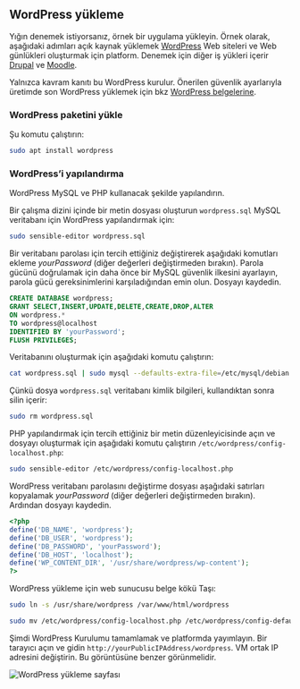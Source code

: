 ## <a name="install-wordpress"></a>WordPress yükleme

Yığın denemek istiyorsanız, örnek bir uygulama yükleyin. Örnek olarak, aşağıdaki adımları açık kaynak yüklemek [WordPress](https://wordpress.org/) Web siteleri ve Web günlükleri oluşturmak için platform. Denemek için diğer iş yükleri içerir [Drupal](http://www.drupal.org) ve [Moodle](https://moodle.org/). 

Yalnızca kavram kanıtı bu WordPress kurulur. Önerilen güvenlik ayarlarıyla üretimde son WordPress yüklemek için bkz [WordPress belgelerine](https://codex.wordpress.org/Main_Page). 



### <a name="install-the-wordpress-package"></a>WordPress paketini yükle

Şu komutu çalıştırın:

```bash
sudo apt install wordpress
```

### <a name="configure-wordpress"></a>WordPress’i yapılandırma

WordPress MySQL ve PHP kullanacak şekilde yapılandırın.

Bir çalışma dizini içinde bir metin dosyası oluşturun `wordpress.sql` MySQL veritabanı için WordPress yapılandırmak için: 

```bash
sudo sensible-editor wordpress.sql
```

Bir veritabanı parolası için tercih ettiğiniz değiştirerek aşağıdaki komutları ekleme *yourPassword* (diğer değerleri değiştirmeden bırakın). Parola gücünü doğrulamak için daha önce bir MySQL güvenlik ilkesini ayarlayın, parola gücü gereksinimlerini karşıladığından emin olun. Dosyayı kaydedin.

```sql
CREATE DATABASE wordpress;
GRANT SELECT,INSERT,UPDATE,DELETE,CREATE,DROP,ALTER
ON wordpress.*
TO wordpress@localhost
IDENTIFIED BY 'yourPassword';
FLUSH PRIVILEGES;
```

Veritabanını oluşturmak için aşağıdaki komutu çalıştırın:

```bash
cat wordpress.sql | sudo mysql --defaults-extra-file=/etc/mysql/debian.cnf
```

Çünkü dosya `wordpress.sql` veritabanı kimlik bilgileri, kullandıktan sonra silin içerir:

```bash
sudo rm wordpress.sql
```

PHP yapılandırmak için tercih ettiğiniz bir metin düzenleyicisinde açın ve dosyayı oluşturmak için aşağıdaki komutu çalıştırın `/etc/wordpress/config-localhost.php`:

```bash
sudo sensible-editor /etc/wordpress/config-localhost.php
```
WordPress veritabanı parolasını değiştirme dosyası aşağıdaki satırları kopyalamak *yourPassword* (diğer değerleri değiştirmeden bırakın). Ardından dosyayı kaydedin.

```php
<?php
define('DB_NAME', 'wordpress');
define('DB_USER', 'wordpress');
define('DB_PASSWORD', 'yourPassword');
define('DB_HOST', 'localhost');
define('WP_CONTENT_DIR', '/usr/share/wordpress/wp-content');
?>
```


WordPress yükleme için web sunucusu belge kökü Taşı:

```bash
sudo ln -s /usr/share/wordpress /var/www/html/wordpress

sudo mv /etc/wordpress/config-localhost.php /etc/wordpress/config-default.php
```

Şimdi WordPress Kurulumu tamamlamak ve platformda yayımlayın. Bir tarayıcı açın ve gidin `http://yourPublicIPAddress/wordpress`. VM ortak IP adresini değiştirin. Bu görüntüsüne benzer görünmelidir.

![WordPress yükleme sayfası](./media/virtual-machines-linux-tutorial-wordpress/wordpressstartpage.png)